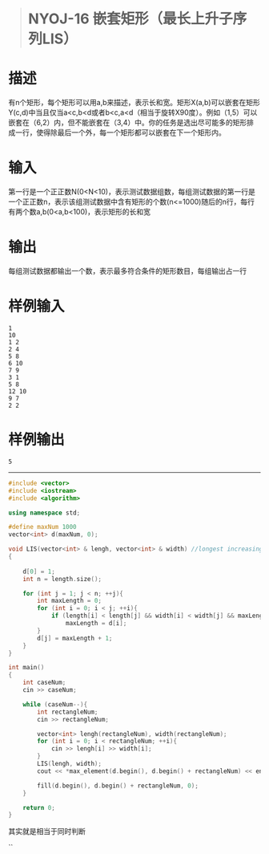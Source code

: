 > # NYOJ-16 嵌套矩形（最长上升子序列LIS）

# 描述

有n个矩形，每个矩形可以用a,b来描述，表示长和宽。矩形X(a,b)可以嵌套在矩形Y(c,d)中当且仅当a<c,b<d或者b<c,a<d（相当于旋转X90度）。例如（1,5）可以嵌套在（6,2）内，但不能嵌套在（3,4）中。你的任务是选出尽可能多的矩形排成一行，使得除最后一个外，每一个矩形都可以嵌套在下一个矩形内。

# 输入

第一行是一个正正数N(0<N<10)，表示测试数据组数，每组测试数据的第一行是一个正正数n，表示该组测试数据中含有矩形的个数(n<=1000)随后的n行，每行有两个数a,b(0<a,b<100)，表示矩形的长和宽

# 输出

每组测试数据都输出一个数，表示最多符合条件的矩形数目，每组输出占一行

# 样例输入

```
1
10
1 2
2 4
5 8
6 10
7 9
3 1
5 8
12 10
9 7
2 2
```



# 样例输出

```
5
```

---

````c++
#include <vector>
#include <iostream>
#include <algorithm>

using namespace std;

#define maxNum 1000
vector<int> d(maxNum, 0);

void LIS(vector<int> & lengh, vector<int> & width) //longest increasing subsequence
{
    
    d[0] = 1;
    int n = length.size();

    for (int j = 1; j < n; ++j){
        int maxLength = 0;
        for (int i = 0; i < j; ++i){
            if (length[i] < length[j] && width[i] < width[j] && maxLength < d[i]) 
                maxLength = d[i];
        }
        d[j] = maxLength + 1;
    }
}

int main()
{
    int caseNum;
    cin >> caseNum;

    while (caseNum--){
        int rectangleNum;
        cin >> rectangleNum;

        vector<int> lengh(rectangleNum), width(rectangleNum);
        for (int i = 0; i < rectangleNum; ++i){
            cin >> lengh[i] >> width[i];
        }
        LIS(lengh, width);
        cout << *max_element(d.begin(), d.begin() + rectangleNum) << endl;

        fill(d.begin(), d.begin() + rectangleNum, 0);
    }

    return 0;
}
````

其实就是相当于同时判断

``